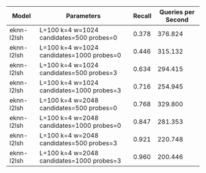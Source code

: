 |Model|Parameters|Recall|Queries per Second|
|---|---|---|---|
|eknn-l2lsh|L=100 k=4 w=1024 candidates=500 probes=0|0.378|376.824|
|eknn-l2lsh|L=100 k=4 w=1024 candidates=1000 probes=0|0.446|315.132|
|eknn-l2lsh|L=100 k=4 w=1024 candidates=500 probes=3|0.634|294.415|
|eknn-l2lsh|L=100 k=4 w=1024 candidates=1000 probes=3|0.716|254.945|
|eknn-l2lsh|L=100 k=4 w=2048 candidates=500 probes=0|0.768|329.800|
|eknn-l2lsh|L=100 k=4 w=2048 candidates=1000 probes=0|0.847|281.353|
|eknn-l2lsh|L=100 k=4 w=2048 candidates=500 probes=3|0.921|220.748|
|eknn-l2lsh|L=100 k=4 w=2048 candidates=1000 probes=3|0.960|200.446|
